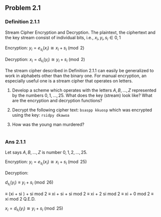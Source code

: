 ## Problem 2.1

### Definition 2.1.1

Stream Cipher Encryption and Decryption. The plaintext, the ciphertext and the key stream consist of individual bits,
i.e., $x_i , y_i , s_i \in {0, 1}$

Encryption: $y_i = e_{s_i} (x_i) \cong x_i + s_i \pmod{2}$

Decryption: $x_i = d_{s_i} (y_i) \cong y_i + s_i \pmod{2}$

The stream cipher described in Definition 2.1.1 can easily be generalized to work in alphabets other than the binary one. For manual encryption, an especially useful one is a stream cipher that operates on letters.

1. Develop a scheme which operates with the letters $A, B,. . ., Z$ represented by the numbers $0,1,. . .,25$. What does the key (stream) look like? What are the encryption and decryption functions?

2. Decrypt the following cipher text:
`bsaspp kkuosp` which was encrypted using the key: `rsidpy dkawoa`

3. How was the young man murdered?

#

### Ans 2.1.1

Let says $A,B,\dots,Z$ is number $0,1,2,\ldots,25$.

Encryption: $y_i = e_{s_i} (x_i) \cong x_i + s_i \pmod{25}$

Decryption: 

$d_{s_i} (y_i) ≡ y_i + s_i \pmod{26}$

≡ (xi + si ) + si mod 2
≡ xi + si + si mod 2
≡ xi + 2 si mod 2
≡ xi + 0 mod 2
≡ xi mod 2 Q.E.D.




$x_i = d_{s_i} (y_i) \cong y_i + s_i \pmod{25}$

